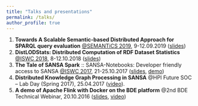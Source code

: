 ```yaml
---
title: "Talks and presentations"
permalink: /talks/
author_profile: true
---
```


1. **Towards A Scalable Semantic-based Distributed Approach for SPARQL query evaluation** [@SEMANTiCS 2019](https://2019.semantics.cc/), 9-12.09.2019 ([slides](https://www.slideshare.net/GezimSejdiu/towards-a-scalable-semanticbased-distributed-approach-for-sparql-query-evaluation-semantics-2019-talk))
1. **DistLODStats: Distributed Computation of RDF Dataset Statistics** [@ISWC 2018](http://iswc2018.semanticweb.org/), 8-12.10.2018 ([slides](https://www.slideshare.net/GezimSejdiu/distlodstats-distributed-computation-of-rdf-dataset-statistics-iswc-2018-talk))
1. **The Tale of SANSA Spark** :: SANSA-Notebooks: Developer friendly access to SANSA  [@ISWC 2017](https://iswc2017.semanticweb.org/), 21-25.10.2017 ([slides](https://www.slideshare.net/GezimSejdiu/the-tale-of-sansa-spark-iswc-2017-demo), [demo](https://youtu.be/aHCoWmzUJlE))
1. **Distributed Knowledge Graph Processing in SANSA**  @HPI Future SOC – Lab Day (Spring 2017), 25.04.2017 ([video](http://www.tele-task.de/archive/video/html5/32700/)).
1. **A demo of Apache Flink with Docker on the BDE platform** @2nd BDE Technical Webinar, 20.10.2016 ([slides](https://docs.google.com/presentation/d/1SGnIgtTXPzGbyImmq4NnsYN36U8h5jA3J5RQvE0rVsI/edit#slide=id.p3!), [video](https://www.youtube.com/watch?v=1zHIhFDDdCg&feature=youtu.be))